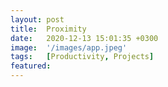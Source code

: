 ```yaml
---
layout: post
title:  Proximity
date:   2020-12-13 15:01:35 +0300
image:  '/images/app.jpeg'
tags:   [Productivity, Projects]
featured:
---
```


